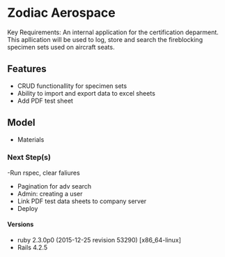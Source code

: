 # Zodiac Aerospace

Key Requirements: An internal application for the certification deparment. This apllication will be used to log, store and search the fireblocking specimen sets used on aircraft seats.

## Features
- CRUD functionallity for specimen sets
- Ability to import and export data to excel sheets
- Add PDF test sheet

## Model
- Materials


### Next Step(s)
-Run rspec, clear faliures
- Pagination for adv search
- Admin: creating a user
- Link PDF test data sheets to company server
- Deploy

#### Versions
- ruby 2.3.0p0 (2015-12-25 revision 53290) [x86_64-linux]
- Rails 4.2.5
